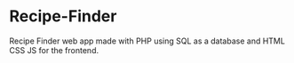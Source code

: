 # Recipe-Finder
Recipe Finder web app made with PHP using SQL as a database and HTML CSS JS for the frontend.
